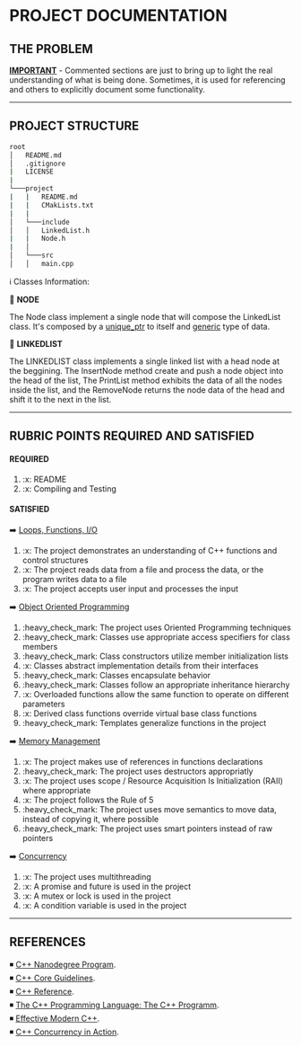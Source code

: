 # PROJECT DOCUMENTATION

## THE PROBLEM

<u>**IMPORTANT**</u> - Commented sections are just to bring up to light the real understanding of what is being done.
Sometimes, it is used for referencing and others to explicitly document some functionality. 

<!-- This project is based in the **Udacity’s Self Driving Car Nanodegree - Vehicle Detection and Tracking using Machine Learning and HOG**. 
In my version, all functionalities are going to be implemented in C++.  -->

<!-- The problem consist in a basic cat detection and tracking. To achieve this result, a dataset with images of cats and dogs were downloaded from *Kaggle* in [here](https://www.kaggle.com/tongpython/cat-and-dog).

The tasks are enumerated below: -->

<!-- <ul>
  <li>Preproccess the dataset</li>
  <ul>
    <li>Implement a Histogram class to operate in a 3 channel image</li>
    <li>Implement a Image Handler class to operate over the images </li>
  </ul>
  <li>Neural network</li>
  <ul>
    <li> Implement a simple neural network know as *logistic regression* for binary classification </li> 
  </ul>
</ul> -->

---

## PROJECT STRUCTURE

```bash
root
│   README.md
│   .gitignore
|   LICENSE
|
└───project
|   |   README.md
|   |   CMakLists.txt
|   | 
│   └───include
│   │   LinkedList.h
|   |   Node.h
|   │   
│   └───src
│   │   main.cpp

```

ℹ️ Classes Information:

:small_orange_diamond: **NODE**

The Node class implement a single node that will compose the LinkedList class. It's composed by a <u>unique_ptr</u> to itself and <u>generic</u> type of data.

:small_orange_diamond: **LINKEDLIST**

The LINKEDLIST class implements a single linked list with a head node at the beggining. The InsertNode method create and push a node object into the head of the list, The PrintList method exhibits the data of all the nodes inside the list, and the RemoveNode returns the node data of the head and shift it to the next in the list.

---

## RUBRIC POINTS REQUIRED AND SATISFIED

#### REQUIRED

<!-- :heavy_check_mark: -->

<ol> 
  <li>:x: README</li>
  <li>:x: Compiling and Testing</li>
</ol>

#### SATISFIED

:arrow_right: <u>Loops, Functions, I/O</u>
<ol> 
  <li>:x: The project demonstrates an understanding of C++ functions and control structures</li>
  <li>:x: The project reads data from a file and process the data, or the program writes data to a file</li>
  <li>:x: The project accepts user input and processes the input</li>
</ol>

:arrow_right: <u>Object Oriented Programming</u>
<ol> 
  <li>:heavy_check_mark: The project uses Oriented Programming techniques</li>
  <li>:heavy_check_mark: Classes use appropriate access specifiers for class members</li>
  <li>:heavy_check_mark: Class constructors utilize member initialization lists</li>
  <li>:x: Classes abstract implementation details from their interfaces</li>
  <li>:heavy_check_mark: Classes encapsulate behavior</li>
  <li>:heavy_check_mark: Classes follow an appropriate inheritance hierarchy</li>
  <li>:x: Overloaded functions allow the same function to operate on different parameters</li>
  <li>:x: Derived class functions override virtual base class functions</li>
  <li>:heavy_check_mark: Templates generalize functions in the project</li>
</ol>

:arrow_right: <u>Memory Management</u>
<ol> 
  <li>:x: The project makes use of references in functions declarations</li>
  <li>:heavy_check_mark: The project uses destructors appropriatly</li>
  <li>:x: The project uses scope / Resource Acquisition Is Initialization (RAII) where appropriate</li>
  <li>:x: The project follows the Rule of 5</li>
  <li>:heavy_check_mark: The project uses move semantics to move data, instead of copying it, where possible</li>
  <li>:heavy_check_mark: The project uses smart pointers instead of raw pointers</li>
</ol>

:arrow_right: <u>Concurrency</u>
<ol> 
  <li>:x: The project uses multithreading</li>
  <li>:x: A promise and future is used in the project</li>
  <li>:x: A mutex or lock is used in the project</li>
  <li>:x: A condition variable is used in the project</li>
</ol>

---

## REFERENCES

:black_medium_small_square: [C++ Nanodegree Program](https://www.udacity.com/).
<br>
:black_medium_small_square: [C++ Core Guidelines](http://isocpp.github.io/CppCoreGuidelines/CppCoreGuidelines).
<br>
:black_medium_small_square: [C++ Reference](https://en.cppreference.com/).
<br>
:black_medium_small_square: [The C++ Programming Language: The C++ Programm](https://www.amazon.com.br/Programming-Language-Programm-Lang_p4-English-ebook/dp/B00DUW4BMS/ref=pd_sim_351_3/142-4349536-8902019?_encoding=UTF8&pd_rd_i=B00DUW4BMS&pd_rd_r=7bde91db-b7ff-4c03-a7f2-a6ebd1e334b2&pd_rd_w=VaFLg&pd_rd_wg=Tewwd&pf_rd_p=d8b852c2-a356-4723-9c70-f5925887a51f&pf_rd_r=E1K70T4W7RY7Z5ZRZP99&psc=1&refRID=E1K70T4W7RY7Z5ZRZP99).
<br>
:black_medium_small_square: [Effective Modern C++](https://www.amazon.com.br/Effective-Modern-Specific-Improve-English-ebook/dp/B00PGCMGDQ/ref=pd_sim_351_3/142-4349536-8902019?_encoding=UTF8&pd_rd_i=B00PGCMGDQ&pd_rd_r=2686edfe-1933-4702-813e-d24c1e2505d5&pd_rd_w=ci65H&pd_rd_wg=nLKu6&pf_rd_p=d8b852c2-a356-4723-9c70-f5925887a51f&pf_rd_r=YY9Y131WJH0SPQTK8NWQ&psc=1&refRID=YY9Y131WJH0SPQTK8NWQ).
<br>
:black_medium_small_square: [C++ Concurrency in Action](https://www.amazon.com.br/Concurrency-Action-2E-Anthony-Williams/dp/1617294691/ref=pd_rhf_se_s_pd_crcd_0_32?_encoding=UTF8&pd_rd_i=1617294691&pd_rd_r=45903d90-f5d8-47af-89bb-4976a142b373&pd_rd_w=a0dk8&pd_rd_wg=N748G&pf_rd_p=53ee5eea-feac-4952-a1bc-c2a9ff6d5aba&pf_rd_r=Y7JZ2YWNYWT1CSB1JXEA&psc=1&refRID=Y7JZ2YWNYWT1CSB1JXEA).
<!-- <br> -->
<!-- :black_medium_small_square: [Vehicle Detection and Tracking using Machine Learning and HOG](https://towardsdatascience.com/vehicle-detection-and-tracking-using-machine-learning-and-hog-f4a8995fc30a). -->
<!-- <br> -->
<!-- :black_medium_small_square: [OpenCV tutorials C++](https://docs.opencv.org/4.1.2/d9/df8/tutorial_root.html). -->